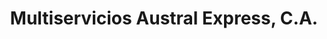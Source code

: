 ---
title: "Multiservicios Austral Express, C.A."
url: /ciudad-guayana/multiservicios-austral-express-c-a/
shop: Autowerkstatt
---